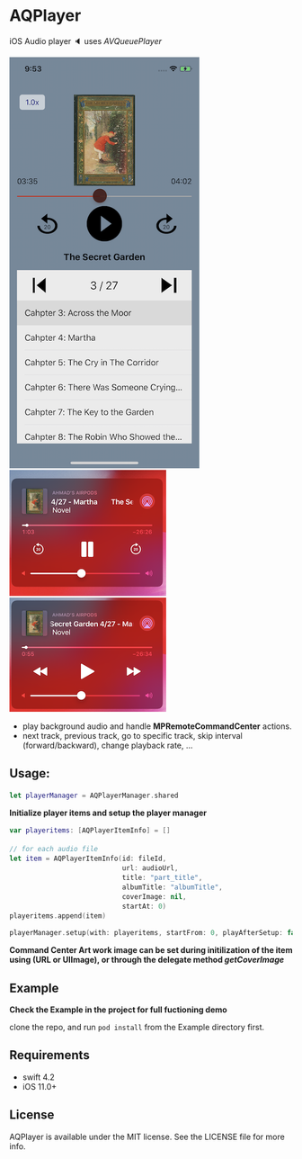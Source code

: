# AQPlayer

iOS Audio player :speaker: uses *AVQueuePlayer* 

![AQPlayer](https://raw.githubusercontent.com/AhmadAmri/AQPlayer/master/screenshots/screenshot_1.png)
![command center skip mode](https://raw.githubusercontent.com/AhmadAmri/AQPlayer/master/screenshots/screenshot_2.png)
![command center next previous mode](https://raw.githubusercontent.com/AhmadAmri/AQPlayer/master/screenshots/screenshot_3.png)

- play background audio and handle **MPRemoteCommandCenter** actions.
- next track, previous track, go to specific track, skip interval (forward/backward), change playback rate, ...

## Usage: 

```swift 
let playerManager = AQPlayerManager.shared
```

**Initialize player items and setup the player manager**

```swift 
var playeritems: [AQPlayerItemInfo] = []

// for each audio file 
let item = AQPlayerItemInfo(id: fileId,
                            url: audioUrl,
                            title: "part_title",
                            albumTitle: "albumTitle",
                            coverImage: nil,
                            startAt: 0)
playeritems.append(item)
```

```swift
playerManager.setup(with: playeritems, startFrom: 0, playAfterSetup: false)
```

**Command Center Art work image can be set during initilization of the item using (URL or UIImage), or through the delegate method _getCoverImage_**


## Example
**Check the Example in the project for full fuctioning demo**

clone the repo, and run `pod install` from the Example directory first.


## Requirements
- swift 4.2
- iOS 11.0+


## License

AQPlayer is available under the MIT license. See the LICENSE file for more info.
